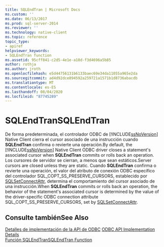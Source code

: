 ```yaml
---
title: SQLEndTran | Microsoft Docs
ms.custom: ''
ms.date: 06/13/2017
ms.prod: sql-server-2014
ms.reviewer: ''
ms.technology: native-client
ms.topic: reference
topic_type:
- apiref
helpviewer_keywords:
- SQLEndTran function
ms.assetid: 95cff841-c2d5-4e1e-a18d-f3d4696a5b85
author: rothja
ms.author: jroth
ms.openlocfilehash: e5d44756131b6133baec69e34da11055a965e2da
ms.sourcegitcommit: ad4d92dce894592a259721a1571b1d8736abacdb
ms.translationtype: MT
ms.contentlocale: es-ES
ms.lasthandoff: 08/04/2020
ms.locfileid: "87745289"
---
```

# <a name="sqlendtran"></a><span data-ttu-id="4935e-102">SQLEndTran</span><span class="sxs-lookup"><span data-stu-id="4935e-102">SQLEndTran</span></span>
  <span data-ttu-id="4935e-103">De forma predeterminada, el controlador ODBC de [!INCLUDE[ssNoVersion](../../includes/ssnoversion-md.md)] Native Client cierra el cursor asociado de una instrucción cuando **SQLEndTran** confirma o revierte una operación.</span><span class="sxs-lookup"><span data-stu-id="4935e-103">By default, the [!INCLUDE[ssNoVersion](../../includes/ssnoversion-md.md)] Native Client ODBC driver closes a statement's associated cursor when **SQLEndTran** commits or rolls back an operation.</span></span> <span data-ttu-id="4935e-104">Los cursores de servidor se cierran, a menos que sean estáticos.</span><span class="sxs-lookup"><span data-stu-id="4935e-104">Server cursors are closed unless they are static.</span></span> <span data-ttu-id="4935e-105">Cuando **SQLEndTran** confirma o revierte una operación, el valor del atributo de conexión ODBC específico del controlador SQL_COPT_SS_PRESERVE_CURSORS, establecido por [SQLSetConnectAttr](sqlsetconnectattr.md), determina el comportamiento del cursor asociado de una instrucción.</span><span class="sxs-lookup"><span data-stu-id="4935e-105">When **SQLEndTran** commits or rolls back an operation, the behavior of the statement's associated cursor is determined by the value of the driver-specific ODBC connection attribute SQL_COPT_SS_PRESERVE_CURSORS, set by [SQLSetConnectAttr](sqlsetconnectattr.md).</span></span>  
  
## <a name="see-also"></a><span data-ttu-id="4935e-106">Consulte también</span><span class="sxs-lookup"><span data-stu-id="4935e-106">See Also</span></span>  
 <span data-ttu-id="4935e-107">[Detalles de implementación de la API de ODBC](odbc-api-implementation-details.md) </span><span class="sxs-lookup"><span data-stu-id="4935e-107">[ODBC API Implementation Details](odbc-api-implementation-details.md) </span></span>  
 [<span data-ttu-id="4935e-108">Función SQLEndTran</span><span class="sxs-lookup"><span data-stu-id="4935e-108">SQLEndTran Function</span></span>](https://go.microsoft.com/fwlink/?LinkId=59342)  
  
  
